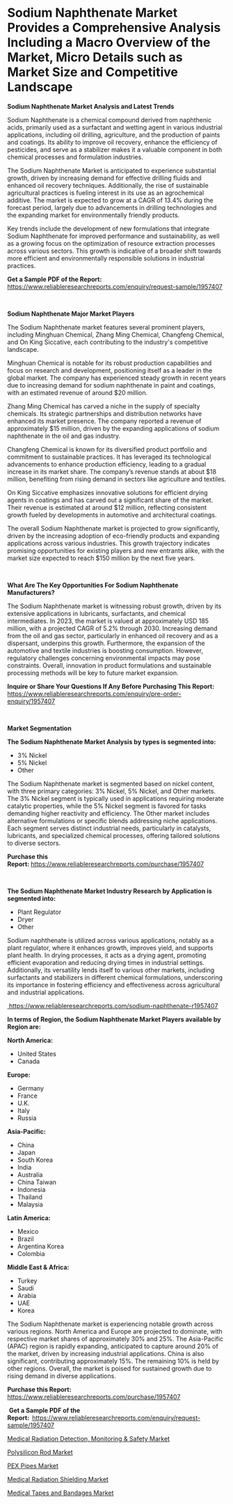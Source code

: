 <p><h1>Sodium Naphthenate Market Provides a Comprehensive Analysis Including a Macro Overview of the Market, Micro Details such as Market Size and Competitive Landscape</h1></p><p><strong>Sodium Naphthenate Market Analysis and Latest Trends</strong></p>
<p><p>Sodium Naphthenate is a chemical compound derived from naphthenic acids, primarily used as a surfactant and wetting agent in various industrial applications, including oil drilling, agriculture, and the production of paints and coatings. Its ability to improve oil recovery, enhance the efficiency of pesticides, and serve as a stabilizer makes it a valuable component in both chemical processes and formulation industries.</p><p>The Sodium Naphthenate Market is anticipated to experience substantial growth, driven by increasing demand for effective drilling fluids and enhanced oil recovery techniques. Additionally, the rise of sustainable agricultural practices is fueling interest in its use as an agrochemical additive. The market is expected to grow at a CAGR of 13.4% during the forecast period, largely due to advancements in drilling technologies and the expanding market for environmentally friendly products.</p><p>Key trends include the development of new formulations that integrate Sodium Naphthenate for improved performance and sustainability, as well as a growing focus on the optimization of resource extraction processes across various sectors. This growth is indicative of a broader shift towards more efficient and environmentally responsible solutions in industrial practices.</p></p>
<p><strong>Get a Sample PDF of the Report:&nbsp;</strong> <a href="https://www.reliableresearchreports.com/enquiry/request-sample/1957407?utm_campaign=16&utm_medium=2&utm_source=Github&utm_content=ia&utm_term=08112024&utm_id=sodium-naphthenate">https://www.reliableresearchreports.com/enquiry/request-sample/1957407</a></p>
<p>&nbsp;</p>
<p><strong>Sodium Naphthenate Major Market Players</strong></p>
<p><p>The Sodium Naphthenate market features several prominent players, including Minghuan Chemical, Zhang Ming Chemical, Changfeng Chemical, and On King Siccative, each contributing to the industry's competitive landscape.</p><p>Minghuan Chemical is notable for its robust production capabilities and focus on research and development, positioning itself as a leader in the global market. The company has experienced steady growth in recent years due to increasing demand for sodium naphthenate in paint and coatings, with an estimated revenue of around $20 million.</p><p>Zhang Ming Chemical has carved a niche in the supply of specialty chemicals. Its strategic partnerships and distribution networks have enhanced its market presence. The company reported a revenue of approximately $15 million, driven by the expanding applications of sodium naphthenate in the oil and gas industry.</p><p>Changfeng Chemical is known for its diversified product portfolio and commitment to sustainable practices. It has leveraged its technological advancements to enhance production efficiency, leading to a gradual increase in its market share. The company’s revenue stands at about $18 million, benefiting from rising demand in sectors like agriculture and textiles.</p><p>On King Siccative emphasizes innovative solutions for efficient drying agents in coatings and has carved out a significant share of the market. Their revenue is estimated at around $12 million, reflecting consistent growth fueled by developments in automotive and architectural coatings.</p><p>The overall Sodium Naphthenate market is projected to grow significantly, driven by the increasing adoption of eco-friendly products and expanding applications across various industries. This growth trajectory indicates promising opportunities for existing players and new entrants alike, with the market size expected to reach $150 million by the next five years.</p></p>
<p>&nbsp;</p>
<p><strong>What Are The Key Opportunities For Sodium Naphthenate Manufacturers?</strong></p>
<p><p>The Sodium Naphthenate market is witnessing robust growth, driven by its extensive applications in lubricants, surfactants, and chemical intermediates. In 2023, the market is valued at approximately USD 185 million, with a projected CAGR of 5.2% through 2030. Increasing demand from the oil and gas sector, particularly in enhanced oil recovery and as a dispersant, underpins this growth. Furthermore, the expansion of the automotive and textile industries is boosting consumption. However, regulatory challenges concerning environmental impacts may pose constraints. Overall, innovation in product formulations and sustainable processing methods will be key to future market expansion.</p></p>
<p><strong>Inquire or Share Your Questions If Any Before Purchasing This Report:</strong> <a href="https://www.reliableresearchreports.com/enquiry/pre-order-enquiry/1957407?utm_campaign=16&utm_medium=2&utm_source=Github&utm_content=ia&utm_term=08112024&utm_id=sodium-naphthenate">https://www.reliableresearchreports.com/enquiry/pre-order-enquiry/1957407</a></p>
<p>&nbsp;</p>
<p><strong>Market Segmentation</strong></p>
<p><strong>The Sodium Naphthenate Market Analysis by types is segmented into:</strong></p>
<p><ul><li>3% Nickel</li><li>5% Nickel</li><li>Other</li></ul></p>
<p><p>The Sodium Naphthenate market is segmented based on nickel content, with three primary categories: 3% Nickel, 5% Nickel, and Other markets. The 3% Nickel segment is typically used in applications requiring moderate catalytic properties, while the 5% Nickel segment is favored for tasks demanding higher reactivity and efficiency. The Other market includes alternative formulations or specific blends addressing niche applications. Each segment serves distinct industrial needs, particularly in catalysts, lubricants, and specialized chemical processes, offering tailored solutions to diverse sectors.</p></p>
<p><strong>Purchase this Report:&nbsp;</strong><a href="https://www.reliableresearchreports.com/purchase/1957407?utm_campaign=16&utm_medium=2&utm_source=Github&utm_content=ia&utm_term=08112024&utm_id=sodium-naphthenate">https://www.reliableresearchreports.com/purchase/1957407</a></p>
<p>&nbsp;</p>
<p><strong>The Sodium Naphthenate Market Industry Research by Application is segmented into:</strong></p>
<p><ul><li>Plant Regulator</li><li>Dryer</li><li>Other</li></ul></p>
<p><p>Sodium naphthenate is utilized across various applications, notably as a plant regulator, where it enhances growth, improves yield, and supports plant health. In drying processes, it acts as a drying agent, promoting efficient evaporation and reducing drying times in industrial settings. Additionally, its versatility lends itself to various other markets, including surfactants and stabilizers in different chemical formulations, underscoring its importance in fostering efficiency and effectiveness across agricultural and industrial applications.</p></p>
<p><a href="https://www.reliableresearchreports.com/sodium-naphthenate-r1957407?utm_campaign=16&utm_medium=2&utm_source=Github&utm_content=ia&utm_term=08112024&utm_id=sodium-naphthenate">&nbsp;https://www.reliableresearchreports.com/sodium-naphthenate-r1957407</a></p>
<p><strong>In terms of Region, the Sodium Naphthenate Market Players available by Region are:</strong></p>
<p>
    <p> <strong> North America: </strong>
        <ul>
            <li>United States</li>
            <li>Canada</li>
        </ul>
        </p> 
    <p> <strong> Europe: </strong>
        <ul>
            <li>Germany</li>
            <li>France</li>
            <li>U.K.</li>
            <li>Italy</li>
            <li>Russia</li>
        </ul>
        </p> 
    <p> <strong> Asia-Pacific: </strong>
        <ul>
            <li>China</li>
            <li>Japan</li>
            <li>South Korea</li>
            <li>India</li>
            <li>Australia</li>
            <li>China Taiwan</li>
            <li>Indonesia</li>
            <li>Thailand</li>
            <li>Malaysia</li>
        </ul>
        </p> 
    <p> <strong> Latin America: </strong>
        <ul>
            <li>Mexico</li>
            <li>Brazil</li>
            <li>Argentina Korea</li>
            <li>Colombia</li>
        </ul>
        </p> 
    <p> <strong> Middle East & Africa: </strong>
        <ul>
            <li>Turkey</li>
            <li>Saudi</li>
            <li>Arabia</li>
            <li>UAE</li>
            <li>Korea</li>
        </ul>
    </p>
    </p>
<p><p>The Sodium Naphthenate market is experiencing notable growth across various regions. North America and Europe are projected to dominate, with respective market shares of approximately 30% and 25%. The Asia-Pacific (APAC) region is rapidly expanding, anticipated to capture around 20% of the market, driven by increasing industrial applications. China is also significant, contributing approximately 15%. The remaining 10% is held by other regions. Overall, the market is poised for sustained growth due to rising demand in diverse applications.</p></p>
<p><strong>Purchase this Report: </strong><a href="https://www.reliableresearchreports.com/purchase/1957407?utm_campaign=16&utm_medium=2&utm_source=Github&utm_content=ia&utm_term=08112024&utm_id=sodium-naphthenate">https://www.reliableresearchreports.com/purchase/1957407</a></p>
<p>&nbsp;<strong>Get a Sample PDF of the Report:&nbsp;&nbsp;</strong><a href="https://www.reliableresearchreports.com/enquiry/request-sample/1957407?utm_campaign=16&utm_medium=2&utm_source=Github&utm_content=ia&utm_term=08112024&utm_id=sodium-naphthenate">https://www.reliableresearchreports.com/enquiry/request-sample/1957407</a></p>
<p><strong></strong></p>
<p><p><a href="https://issuu.com/reportprime-2/docs/medical-radiation-detection-monitor_fff8fa5b35c93f?utm_campaign=16&utm_medium=2&utm_source=Github&utm_content=ia&utm_term=08112024&utm_id=sodium-naphthenate">Medical Radiation Detection, Monitoring & Safety Market</a></p><p><a href="https://github.com/boringzqthorperec/Market-Research-Report-List-1/blob/main/polysilicon-rod-market.md?utm_campaign=16&utm_medium=2&utm_source=Github&utm_content=ia&utm_term=08112024&utm_id=sodium-naphthenate">Polysilicon Rod Market</a></p><p><a href="https://github.com/cecilahoi7/Market-Research-Report-List-1/blob/main/pex-pipes-market.md?utm_campaign=16&utm_medium=2&utm_source=Github&utm_content=ia&utm_term=08112024&utm_id=sodium-naphthenate">PEX Pipes Market</a></p><p><a href="https://issuu.com/reportprime-2/docs/medical-radiation-shielding-market-_fea1c7864e3a26?utm_campaign=16&utm_medium=2&utm_source=Github&utm_content=ia&utm_term=08112024&utm_id=sodium-naphthenate">Medical Radiation Shielding Market</a></p><p><a href="https://issuu.com/reportprime-2/docs/medical-tapes-and-bandages-market-s_df64f8033db2a1?utm_campaign=16&utm_medium=2&utm_source=Github&utm_content=ia&utm_term=08112024&utm_id=sodium-naphthenate">Medical Tapes and Bandages Market</a></p></p>